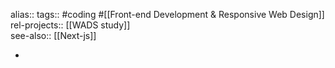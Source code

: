 alias::
tags:: #coding #[[Front-end Development & Responsive Web Design]] 
rel-projects:: [[WADS study]]  
see-also:: [[Next-js]]

-